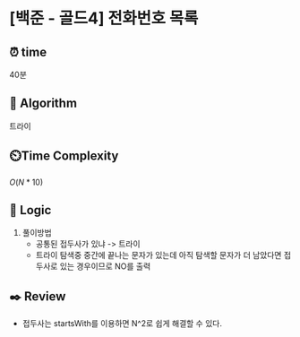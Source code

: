 # [백준 - 골드4] 전화번호 목록

## ⏰  **time**

40분

## :pushpin: **Algorithm**

트라이

## ⏲️**Time Complexity**

$O(N*10)$

## :round_pushpin: **Logic**
1. 풀이방법
    - 공통된 접두사가 있냐 -> 트라이
    - 트라이 탐색중 중간에 끝나는 문자가 있는데 아직 탐색할 문자가 더 남았다면 접두사로 있는 경우이므로 NO를 출력

## :black_nib: **Review**
- 접두사는 startsWith를 이용하면 N^2로 쉽게 해결할 수 있다.